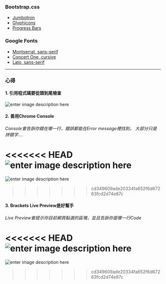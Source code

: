 <!-- ![Markdown](https://github.com/swlincode/r-d/blob/master/img/logow.png) -->
### Bootstrap.css
 * [Jumbotron][1]
 * [Glyphicons][2]
 * [Progress Bars][3]
   
  [1]: https://www.w3schools.com/bootstrap/bootstrap_jumbotron_header.asp
  [2]: http://getbootstrap.com/components/
  [3]: https://www.w3schools.com/bootstrap/bootstrap_progressbars.asp

### Google Fonts
   - [Montserrat, sans-serif][1]
   - [Concert One, cursive][2]
   - [Lato, sans-serif][3]
   
  [1]: https://fonts.google.com/specimen/Montserrat
  [2]: https://fonts.google.com/specimen/Concert+One
  [3]: https://fonts.google.com/specimen/Lato
  * * *
### 心得
#### 1. 引用程式碼要從頭到尾檢查

![enter image description here](https://github.com/swlincode/r-d/blob/master/img/md1.png)

#### 2. 善用Chrome Console
###### Console會告訴你錯在哪一行，錯誤都能在Error message裡找到， 大部分只是拼錯字....

<<<<<<< HEAD
![enter image description here](https://github.com/swlincode/r-d/blob/master/img/md2.png)
=======
![enter image description here](https://github.com/swlincode/r-d/blob/master/img/md3.png)
>>>>>>> cd349609ade20334fa652f6d67263fcd2d74e87c

#### 3. Brackets Live Preview是好幫手
###### Live Preview會提示你目前網頁點選的區塊，並且告訴你是哪一行Code

<<<<<<< HEAD
![enter image description here](https://github.com/swlincode/r-d/blob/master/img/md3.png)
=======
![enter image description here](https://github.com/swlincode/r-d/blob/master/img/md2.png)
>>>>>>> cd349609ade20334fa652f6d67263fcd2d74e87c
